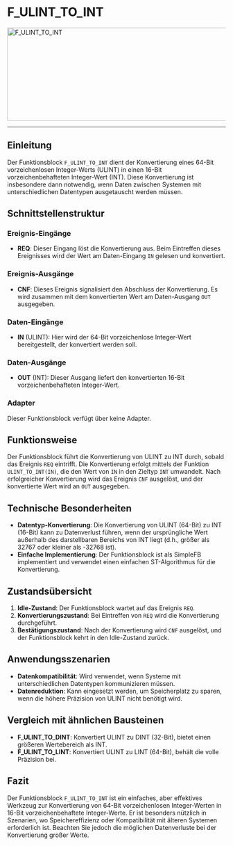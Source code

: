 # F_ULINT_TO_INT

<img width="1442" height="214" alt="F_ULINT_TO_INT" src="https://github.com/user-attachments/assets/ef9d1612-2e7c-4316-b959-f3ed32453d61" />

* * * * * * * * * *
## Einleitung
Der Funktionsblock `F_ULINT_TO_INT` dient der Konvertierung eines 64-Bit vorzeichenlosen Integer-Werts (ULINT) in einen 16-Bit vorzeichenbehafteten Integer-Wert (INT). Diese Konvertierung ist insbesondere dann notwendig, wenn Daten zwischen Systemen mit unterschiedlichen Datentypen ausgetauscht werden müssen.

## Schnittstellenstruktur

### **Ereignis-Eingänge**
- **REQ**: Dieser Eingang löst die Konvertierung aus. Beim Eintreffen dieses Ereignisses wird der Wert am Daten-Eingang `IN` gelesen und konvertiert.

### **Ereignis-Ausgänge**
- **CNF**: Dieses Ereignis signalisiert den Abschluss der Konvertierung. Es wird zusammen mit dem konvertierten Wert am Daten-Ausgang `OUT` ausgegeben.

### **Daten-Eingänge**
- **IN** (ULINT): Hier wird der 64-Bit vorzeichenlose Integer-Wert bereitgestellt, der konvertiert werden soll.

### **Daten-Ausgänge**
- **OUT** (INT): Dieser Ausgang liefert den konvertierten 16-Bit vorzeichenbehafteten Integer-Wert.

### **Adapter**
Dieser Funktionsblock verfügt über keine Adapter.

## Funktionsweise
Der Funktionsblock führt die Konvertierung von ULINT zu INT durch, sobald das Ereignis `REQ` eintrifft. Die Konvertierung erfolgt mittels der Funktion `ULINT_TO_INT(IN)`, die den Wert von `IN` in den Zieltyp `INT` umwandelt. Nach erfolgreicher Konvertierung wird das Ereignis `CNF` ausgelöst, und der konvertierte Wert wird an `OUT` ausgegeben.

## Technische Besonderheiten
- **Datentyp-Konvertierung**: Die Konvertierung von ULINT (64-Bit) zu INT (16-Bit) kann zu Datenverlust führen, wenn der ursprüngliche Wert außerhalb des darstellbaren Bereichs von INT liegt (d.h., größer als 32767 oder kleiner als -32768 ist).
- **Einfache Implementierung**: Der Funktionsblock ist als SimpleFB implementiert und verwendet einen einfachen ST-Algorithmus für die Konvertierung.

## Zustandsübersicht
1. **Idle-Zustand**: Der Funktionsblock wartet auf das Ereignis `REQ`.
2. **Konvertierungszustand**: Bei Eintreffen von `REQ` wird die Konvertierung durchgeführt.
3. **Bestätigungszustand**: Nach der Konvertierung wird `CNF` ausgelöst, und der Funktionsblock kehrt in den Idle-Zustand zurück.

## Anwendungsszenarien
- **Datenkompatibilität**: Wird verwendet, wenn Systeme mit unterschiedlichen Datentypen kommunizieren müssen.
- **Datenreduktion**: Kann eingesetzt werden, um Speicherplatz zu sparen, wenn die höhere Präzision von ULINT nicht benötigt wird.

## Vergleich mit ähnlichen Bausteinen
- **F_ULINT_TO_DINT**: Konvertiert ULINT zu DINT (32-Bit), bietet einen größeren Wertebereich als INT.
- **F_ULINT_TO_LINT**: Konvertiert ULINT zu LINT (64-Bit), behält die volle Präzision bei.

## Fazit
Der Funktionsblock `F_ULINT_TO_INT` ist ein einfaches, aber effektives Werkzeug zur Konvertierung von 64-Bit vorzeichenlosen Integer-Werten in 16-Bit vorzeichenbehaftete Integer-Werte. Er ist besonders nützlich in Szenarien, wo Speichereffizienz oder Kompatibilität mit älteren Systemen erforderlich ist. Beachten Sie jedoch die möglichen Datenverluste bei der Konvertierung großer Werte.
